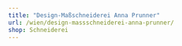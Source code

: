 ```yaml
---
title: "Design-Maßschneiderei Anna Prunner"
url: /wien/design-massschneiderei-anna-prunner/
shop: Schneiderei
---
```

